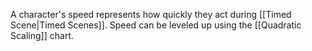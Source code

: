 A character's speed represents how quickly they act during [[Timed Scene|Timed Scenes]]. Speed can be leveled up using the [[Quadratic Scaling]] chart.